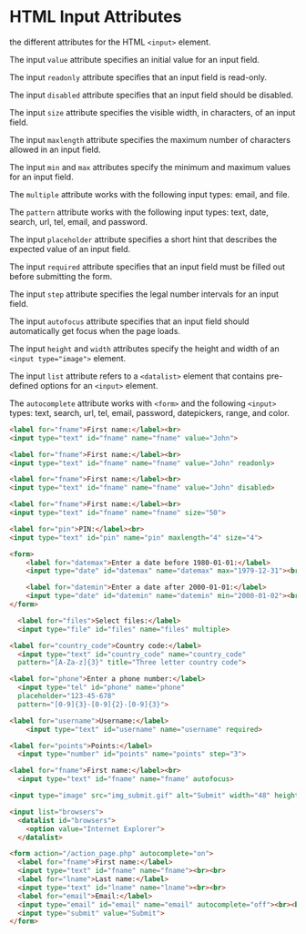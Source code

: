 # HTML Input Attributes

the different attributes for the HTML `<input>` element.

The input `value` attribute specifies an initial value for an input field.

The input `readonly` attribute specifies that an input field is read-only.

The input `disabled` attribute specifies that an input field should be disabled.

The input `size` attribute specifies the visible width, in characters, of an input field.

The input `maxlength` attribute specifies the maximum number of characters allowed in an input field.

The input `min` and `max` attributes specify the minimum and maximum values for an input field.

The `multiple` attribute works with the following input types: email, and file.

The `pattern` attribute works with the following input types: text, date, search, url, tel, email, and password.

The input `placeholder` attribute specifies a short hint that describes the expected value of an input field.

The input `required` attribute specifies that an input field must be filled out before submitting the form.

The input `step` attribute specifies the legal number intervals for an input field.

The input `autofocus` attribute specifies that an input field should automatically get focus when the page loads.

The input `height` and `width` attributes specify the height and width of an `<input type="image">` element.

The input `list` attribute refers to a `<datalist>` element that contains pre-defined options for an `<input>` element.

The `autocomplete` attribute works with `<form>` and the following `<input>` types: text, search, url, tel, email, password, datepickers, range, and color.

```html
<label for="fname">First name:</label><br>
<input type="text" id="fname" name="fname" value="John">

<label for="fname">First name:</label><br>
<input type="text" id="fname" name="fname" value="John" readonly>

<label for="fname">First name:</label><br>
<input type="text" id="fname" name="fname" value="John" disabled>

<label for="fname">First name:</label><br>
<input type="text" id="fname" name="fname" size="50">

<label for="pin">PIN:</label><br>
<input type="text" id="pin" name="pin" maxlength="4" size="4">

<form>
    <label for="datemax">Enter a date before 1980-01-01:</label>
    <input type="date" id="datemax" name="datemax" max="1979-12-31"><br><br>

    <label for="datemin">Enter a date after 2000-01-01:</label>
    <input type="date" id="datemin" name="datemin" min="2000-01-02"><br><br>
</form>

  <label for="files">Select files:</label>
  <input type="file" id="files" name="files" multiple>

<label for="country_code">Country code:</label>
  <input type="text" id="country_code" name="country_code"
  pattern="[A-Za-z]{3}" title="Three letter country code">

<label for="phone">Enter a phone number:</label>
  <input type="tel" id="phone" name="phone"
  placeholder="123-45-678"
  pattern="[0-9]{3}-[0-9]{2}-[0-9]{3}">

<label for="username">Username:</label>
    <input type="text" id="username" name="username" required>

<label for="points">Points:</label>
  <input type="number" id="points" name="points" step="3">

<label for="fname">First name:</label><br>
  <input type="text" id="fname" name="fname" autofocus>

<input type="image" src="img_submit.gif" alt="Submit" width="48" height="48">

<input list="browsers">
  <datalist id="browsers">
    <option value="Internet Explorer">
  </datalist>

<form action="/action_page.php" autocomplete="on">
  <label for="fname">First name:</label>
  <input type="text" id="fname" name="fname"><br><br>
  <label for="lname">Last name:</label>
  <input type="text" id="lname" name="lname"><br><br>
  <label for="email">Email:</label>
  <input type="email" id="email" name="email" autocomplete="off"><br><br>
  <input type="submit" value="Submit">
</form>

```
